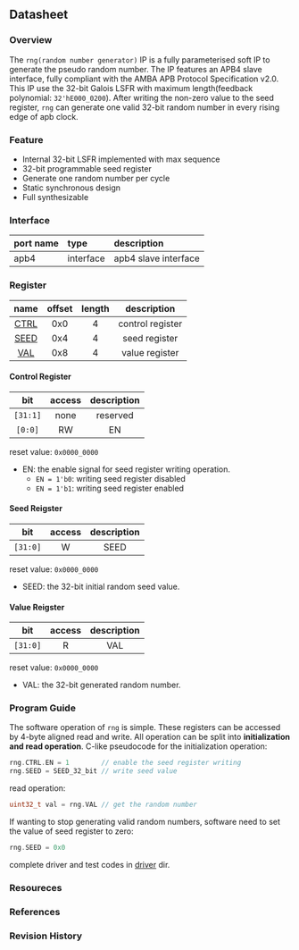## Datasheet

### Overview
The `rng(random number generator)` IP is a fully parameterised soft IP to generate the pseudo random number. The IP features an APB4 slave interface, fully compliant with the AMBA APB Protocol Specification v2.0.
 This IP use the 32-bit Galois LSFR with maximum length(feedback polynomial: `32'hE000_0200`). After writing the non-zero value to the seed register, `rng` can generate one valid 32-bit random number in every rising edge of apb clock.

### Feature
* Internal 32-bit LSFR implemented with max sequence
* 32-bit programmable seed register
* Generate one random number per cycle
* Static synchronous design
* Full synthesizable

### Interface
| port name | type        | description          |
|:--------- |:------------|:---------------------|
| apb4      | interface   | apb4 slave interface |

### Register

| name | offset  | length | description |
|:----:|:-------:|:-----: | :---------: |
| [CTRL](#control-register) | 0x0 | 4 | control register |
| [SEED](#seed-reigster) | 0x4 | 4 | seed register |
| [VAL](#val-reigster) | 0x8 | 4 | value register |

#### Control Register
| bit | access  | description |
|:---:|:-------:| :---------: |
| `[31:1]` | none | reserved |
| `[0:0]` | RW | EN |

reset value: `0x0000_0000`

* EN: the enable signal for seed register writing operation.
    * `EN = 1'b0`: writing seed register disabled
    * `EN = 1'b1`: writing seed register enabled

#### Seed Reigster
| bit | access  | description |
|:---:|:-------:| :---------: |
| `[31:0]` | W | SEED |

reset value: `0x0000_0000`

* SEED: the 32-bit initial random seed value.

#### Value Reigster
| bit | access  | description |
|:---:|:-------:| :---------: |
| `[31:0]` | R | VAL |

reset value: `0x0000_0000`

* VAL: the 32-bit generated random number.

### Program Guide
The software operation of `rng` is simple. These registers can be accessed by 4-byte aligned read and write. All operation can be split into **initialization and read operation**. C-like pseudocode for the initialization operation:
```c
rng.CTRL.EN = 1        // enable the seed register writing
rng.SEED = SEED_32_bit // write seed value
```
read operation:
```c
uint32_t val = rng.VAL // get the random number
```

If wanting to stop generating valid random numbers, software need to set the value of seed register to zero:
```c
rng.SEED = 0x0
```
complete driver and test codes in [driver](../driver/) dir. 

### Resoureces
### References
### Revision History